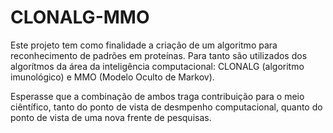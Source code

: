 # CLONALG-MMO

Este projeto tem como finalidade a criação de um algoritmo para reconhecimento de padrões em proteínas. Para tanto são utilizados dos algorítmos da área da inteligência computacional: CLONALG (algoritmo imunológico) e MMO (Modelo Oculto de Markov).

Esperasse que a combinação de ambos traga contribuição para o meio ciêntífico, tanto do ponto de vista de desmpenho computacional, quanto do ponto de vista de uma nova frente de pesquisas.
